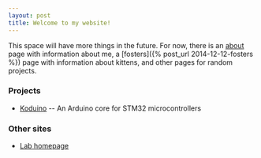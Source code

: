 ```yaml
---
layout: post
title: Welcome to my website!
---
```


This space will have more things in the future. For now, there is an [about](/about) page with information about me, a [fosters]({% post_url 2014-12-12-fosters %}) page with information about kittens, and other pages for random projects.

### Projects

* [Koduino](/koduino) -- An Arduino core for STM32 microcontrollers

### Other sites

* [Lab homepage](http://kodlab.seas.upenn.edu/Avik/Home)

